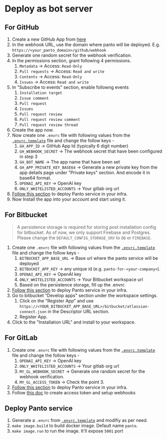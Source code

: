 # Deploy as bot server

## For GitHub

1. Create a new GitHub App from [here](https://github.com/settings/apps/new)
2. In the webhook URL, use the domain where panto will be deployed. E.g. `https://<your_panto_domain>/github/webhook`
3. Generate one random secret for the webhook verification.
4. In the permissions section, grant following 4 permissions.
    1. `Metadata` -> Access: `Read-Only`
    2. `Pull requests` -> Access: `Read and write`
    3. `Contents` -> Access: `Read-Only`
    4. `Issues` -> Access: `Read and write`
5. In "Subscribe to events" section, enable followng events
    1. `Installation target`
    2. `Issue comment`
    3. `Pull request`
    4. `Issues`
    5. `Pull request review`
    6. `Pull request review comment`
    7. `Pull request review thread`
6. Create the app now.
7. Now create one `.envrc` file with following values from the [`.envrc.template`](../.envrc.template) file and change the follow keys -
    1. `GH_APP_ID` -> GitHub App Id (typically 6 digit number)
    2. `GH_WEBHOOK_SECRET` -> The webhook secret that have been configured in step 3
    3. `GH_BOT_NAME` -> The app name that have been set
    4. `GH_APP_PRIVATE_KEY_BASE64` -> Generate a new private key from the app details page under "Private keys" section. And encode it in base64 format.
    5. `OPENAI_API_KEY` -> OpenAI key
    6. `ONLY_WHITELISTED_ACCOUNTS` -> Your gitlab org url
8. [Follow this section](#deploy-panto-service) to deploy Panto service in your infra.
9. Now Install the app into your account and start using it.

## For Bitbucket

> A persistence storage is required for storing post installation config for bitbucket. As of now, we only support Firebase and Postgres. Please change the `DEFAULT_CONFIG_STORAGE_SRV` to `DB` or `FIREBASE`.

1. Create one `.envrc` file with following values from the [`.envrc.template`](../.envrc.template) file and change the follow keys -
    1. `BITBUCKET_APP_BASE_URL` -> Base url where the panto service will be deployed
    2. `BITBUCKET_APP_KEY` -> any unique id (e.g. `panto-for-<your-company>`).
    3. `OPENAI_API_KEY` -> OpenAI key
    4. `ONLY_WHITELISTED_ACCOUNTS` -> Your Bitbucket workspace url
    5. Based on the persistence storage, fill up the .envrc
2. [Follow this section](#deploy-panto-service) to deploy Panto service in your infra.
3. Go to bitbucket "Develop apps" section under the workspace settings.
    1. Click on the "Register App" and use `https://<YOUR_BITBUCKET_APP_BASE_URL>/bitbucket/atlassian-connect.json` in the Descriptor URL section.
    2. Register App.
4. Click to the "Installation URL" and install to your workspace.

## For GitLab

1. Create one `.envrc` file with following values from the [`.envrc.template`](../.envrc.template) file and change the follow keys -
    1. `OPENAI_API_KEY` -> OpenAI key
    2. `ONLY_WHITELISTED_ACCOUNTS` -> Your gitlab org url
    3. `MY_GL_WEBHOOK_SECRET` -> Generate one random secret for the webhook verification.
    4. `MY_GL_ACCESS_TOKEN` -> Check the point 3.
2. [Follow this section](#deploy-panto-service) to deploy Panto service in your infra.
3. Follow [this doc](https://docs.google.com/document/d/1S9BI_6pSa1j8IXDA2KLcq7sjScj0tDYz-j-5PpcHx9w/edit?usp=sharing) to create access token and setup webhooks

## Deploy Panto service

1. Generate a `.envrc` from [`.envrc.template`](../.envrc.template) and modifiy as per need.
2. `make image.build` to build docker image. Default name `panto`.
3. `make image.run` to run the image. It'll expose `5001` port

